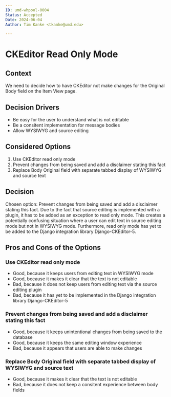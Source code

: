 ```yaml
---
ID: umd-whpool-0004
Status: Accepted
Date: 2024-06-04
Author: Tim Kanke <tkanke@umd.edu>

---
```


# CKEditor Read Only Mode

## Context

We need to decide how to have CKEditor not make changes for the Original Body field on the Item View page.

## Decision Drivers

* Be easy for the user to understand what is not editable
* Be a consitent implementation for message bodies
* Allow WYSIWYG and source editing

## Considered Options

1. Use CKEditor read only mode
2. Prevent changes from being saved and add a disclaimer stating this fact
3. Replace Body Original field with separate tabbed display of WYSIWYG and source text

## Decision

Chosen option: Prevent changes from being saved and add a disclaimer stating this fact. Due to the fact that source editing is implemented with a plugin, it has to be added as an exception to read only mode. This creates a potentially confusing situation where a user can edit text in source editing mode but not in WYSIWYG mode. Furthermore, read only mode has yet to be added to the Django integration library Django-CKEditor-5.

## Pros and Cons of the Options

### Use CKEditor read only mode

* Good, because it keeps users from editing text in WYSIWYG mode
* Good, because it makes it clear that the text is not editable
* Bad, because it does not keep users from editing text via the source editing plugin
* Bad, because it has yet to be implemented in the Django integration library Django-CKEditor-5

### Prevent changes from being saved and add a disclaimer stating this fact

* Good, because it keeps unintentional changes from being saved to the database
* Good, because it keeps the same editing window experience
* Bad, because it appears that users are able to make changes

### Replace Body Original field with separate tabbed display of WYSIWYG and source text

* Good, because it makes it clear that the text is not editable
* Bad, because it does not keep a consitent experience between body fields

